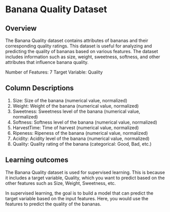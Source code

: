 # Banana Quality Dataset
## Overview
The Banana Quality dataset contains attributes of bananas and their corresponding quality ratings. 
This dataset is useful for analyzing and predicting the quality of bananas based on various features. The dataset includes information such as size, weight, sweetness, softness, and other attributes that influence banana quality.

Number of Features: 7
Target Variable: Quality

## Column Descriptions
1. Size: Size of the banana (numerical value, normalized)
2. Weight: Weight of the banana (numerical value, normalized)
3. Sweetness: Sweetness level of the banana (numerical value, normalized)
4. Softness: Softness level of the banana (numerical value, normalized)
5. HarvestTime: Time of harvest (numerical value, normalized)
6. Ripeness: Ripeness of the banana (numerical value, normalized)
7. Acidity: Acidity level of the banana (numerical value, normalized)
8. Quality: Quality rating of the banana (categorical: Good, Bad, etc.)

## Learning outcomes
The Banana Quality dataset is used for supervised learning. This is because it includes a target variable, Quality, which you want to predict based on the other features such as Size, Weight, Sweetness, etc.

In supervised learning, the goal is to build a model that can predict the target variable based on the input features. Here, you would use the features to predict the quality of the bananas.
